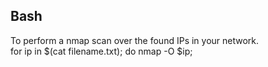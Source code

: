## Bash
To perform a nmap scan over the found IPs in your network. 
<br/>
for ip in $(cat filename.txt); do nmap -O $ip;
